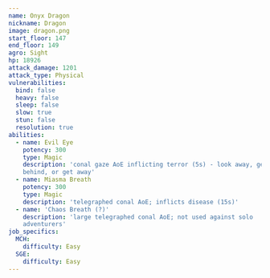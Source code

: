```yaml
---
name: Onyx Dragon
nickname: Dragon
image: dragon.png
start_floor: 147
end_floor: 149
agro: Sight
hp: 18926
attack_damage: 1201
attack_type: Physical
vulnerabilities:
  bind: false
  heavy: false
  sleep: false
  slow: true
  stun: false
  resolution: true
abilities:
  - name: Evil Eye
    potency: 300
    type: Magic
    description: 'conal gaze AoE inflicting terror (5s) - look away, get
    behind, or get away'
  - name: Miasma Breath
    potency: 300
    type: Magic
    description: 'telegraphed conal AoE; inflicts disease (15s)'
  - name: 'Chaos Breath (?)'
    description: 'large telegraphed conal AoE; not used against solo
    adventurers'
job_specifics:
  MCH:
    difficulty: Easy
  SGE:
    difficulty: Easy
---
```

